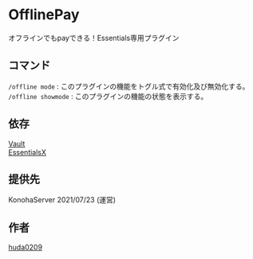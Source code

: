 # OfflinePay

オフラインでもpayできる！Essentials専用プラグイン

## コマンド
`/offline mode` : このプラグインの機能をトグル式で有効化及び無効化する。<br>
`/offline showmode` : このプラグインの機能の状態を表示する。<br>

## 依存
[Vault](https://www.spigotmc.org/resources/vault.34315/download?version=344916) <br>
[EssentialsX](https://essentialsx.net/downloads.html)

## 提供先
KonohaServer 2021/07/23 (運営)

## 作者
[huda0209](https://github.com/huda0209)
